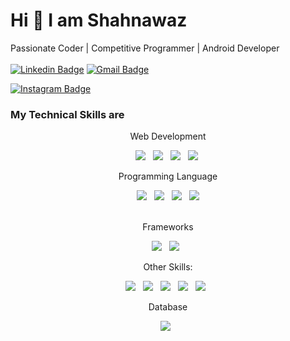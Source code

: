 # Hi 👋 I am Shahnawaz
  Passionate Coder | Competitive Programmer | Android Developer <br> <br>
[![Linkedin Badge](https://img.shields.io/badge/-Shahnawaz%20-6633cc?style=flat-square&logo=Linkedin&logoColor=white&link=https://www.linkedin.com/in/shahnawaz-shaikh-24ba79175//)](https://www.linkedin.com/in/shahnawaz-shaikh-24ba79175/) 
[![Gmail Badge](https://img.shields.io/badge/GMAIL-6633cc?style=flat-square&logo=Gmail&logoColor=white&link=mailto:shahnawazexplore@gmail.com)](mailto:shahnawazexplore@gmail.com)

[![Instagram Badge](https://img.shields.io/badge/__imshahnawazshaikh__-%23E0487F.svg?style=flat-square&logo=Instagram&logoColor=white&link=https://www.instagram.com/__imshahnawazshaikh__//)](https://www.instagram.com/__imshahnawazshaikh__/) 

### My Technical Skills are
<p align='center'>Web Development</p>
<p align='center'>
  <img src="https://img.shields.io/badge/html5%20-%23e34f26.svg?&style=for-the-badge&logo=html5&logoColor=white" />&nbsp;&nbsp;
  <img src="https://img.shields.io/badge/css3%20-%231572B6.svg?&style=for-the-badge&logo=css3&logoColor=white" />&nbsp;&nbsp; 
  <img src="https://img.shields.io/badge/javascript%20-%23F7DF1E.svg?&style=for-the-badge&logo=javascript&logoColor=white" />&nbsp;&nbsp;
  <img  src="https://img.shields.io/badge/node.js%20-%23339933.svg?&style=for-the-badge&logo=node.js&logoColor=white" />&nbsp;
</p>

<p align='center'>Programming Language</p>
<p align='center'>
  <p align='center'>
  <img src="https://img.shields.io/badge/java%20-%23007396.svg?&style=for-the-badge&logo=java&logoColor=white" />&nbsp;&nbsp;
  <img src="https://img.shields.io/badge/C%20-%23A8B9CC.svg?&style=for-the-badge&logo=c&logoColor=white" />&nbsp;&nbsp; 
  <img src="https://img.shields.io/badge/C++%20-%23A8B9CC.svg?&style=for-the-badge&logo=cplusplus&logoColor=white" />&nbsp;&nbsp; 
  <img  src="https://img.shields.io/badge/php%20-%23339933.svg?&style=for-the-badge&logo=node.js&logoColor=white" /><br> <br>
</p>

<p align='center'>Frameworks</p>
<p align='center'>
  <p align='center'>
  <img src="https://img.shields.io/badge/srpingboot%20-%23339933.svg?&style=for-the-badge&logo=springboot&logoColor=white" />&nbsp;&nbsp;
  <img src="https://img.shields.io/badge/springmvc%20-%23A8B9CC.svg?&style=for-the-badge&logo=springboot&logoColor=white" />&nbsp;&nbsp;
  </p>
</p>

<p align='center'>Other Skills: </p>
<p align='center'>
  <p align='center'>
  <img src="https://img.shields.io/badge/ajax%20-%23339933.svg?&style=for-the-badge&logo=springboot&logoColor=white" />&nbsp;&nbsp;
  <img src="https://img.shields.io/badge/jquery%20-%23A8B9CC.svg?&style=for-the-badge&logo=springboot&logoColor=white" />&nbsp;&nbsp;
    <img src="https://img.shields.io/badge/node%20-%23A8B9CC.svg?&style=for-the-badge&logo=springboot&logoColor=white" />&nbsp;&nbsp;
    <img src="https://img.shields.io/badge/json%20-%23A8B9CC.svg?&style=for-the-badge&logo=springboot&logoColor=white" />&nbsp;&nbsp;
    <img src="https://img.shields.io/badge/xml%20-%23e34f26.svg?&style=for-the-badge&logo=springboot&logoColor=white" />&nbsp;&nbsp;
  </p>
</p>
<p align='center'>Database </p>
<p align='center'>
  <p align='center'>
  <img src="https://img.shields.io/badge/firebase%20-%23339933.svg?&style=for-the-badge&logo=springboot&logoColor=white" />&nbsp;&nbsp;

  </p>
</p>


